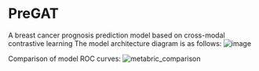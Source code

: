 # PreGAT
A breast cancer prognosis  prediction model based on cross-modal  contrastive learning
The model architecture diagram is as follows:
![image](https://github.com/cstudy1/PreGAT/assets/104350891/25564cfe-2c61-4224-91ce-120851ae6870)


Comparison of model ROC curves:
![metabric_comparison](https://github.com/cstudy1/PreGAT/assets/104350891/6ef0c0c7-bb0b-4116-aa18-86ec7bc39040)

